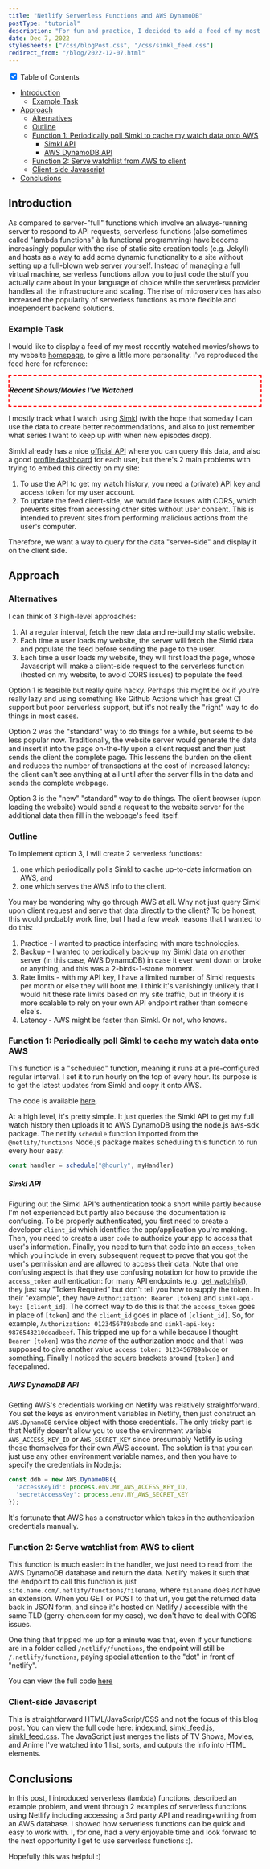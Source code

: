 ```yaml
---
title: "Netlify Serverless Functions and AWS DynamoDB"
postType: "tutorial"
description: "For fun and practice, I decided to add a feed of my most recently watched movies/shows using serverless (\"lambda\") functions."
date: Dec 7, 2022
stylesheets: ["/css/blogPost.css", "/css/simkl_feed.css"]
redirect_from: "/blog/2022-12-07.html"
---
```


<div class="wrap-collapsible">
  <input id="collapsible" class="toggle" type="checkbox" checked> <!-- delete "checked" to default to unchecked -->
  <label for="collapsible" class="lbl-toggle">Table of Contents</label>
  <div class="collapsible-content">
    <div class="content-inner" markdown=1>

- [Introduction](#introduction)
  - [Example Task](#example-task)
- [Approach](#approach)
  - [Alternatives](#alternatives)
  - [Outline](#outline)
  - [Function 1: Periodically poll Simkl to cache my watch data onto AWS](#function-1-periodically-poll-simkl-to-cache-my-watch-data-onto-aws)
      - [Simkl API](#simkl-api)
      - [AWS DynamoDB API](#aws-dynamodb-api)
  - [Function 2: Serve watchlist from AWS to client](#function-2-serve-watchlist-from-aws-to-client)
  - [Client-side Javascript](#client-side-javascript)
- [Conclusions](#conclusions)

</div>
  </div>
</div>

## Introduction
As compared to server-"full" functions which involve an always-running server to respond to API requests, serverless functions (also sometimes called "lambda functions" à la functional programming) have become increasingly popular with the rise of static site creation tools (e.g. Jekyll) and hosts as a way to add some dynamic functionality to a site without setting up a full-blown web server yourself.  Instead of managing a full virtual machine, serverless functions allow you to just code the stuff you actually care about in your language of choice while the serverless provider handles all the infrastructure and scaling.  The rise of microservices has also increased the popularity of serverless functions as more flexible and independent backend solutions.

### Example Task
I would like to display a feed of my most recently watched movies/shows to my website [homepage](/), to give a little more personality.  I've reproduced the feed here for reference:

<div style="border: 2pt red dashed">
  <h5>Recent Shows/Movies I've Watched</h5>
  <div class="simkl_feed hidden_scrollbar" id="simkl_feed">
  </div>
</div>

<script src="/scripts/simkl_feed.js"></script>

I mostly track what I watch using [Simkl](https://simkl.com/) (with the hope that someday I can use the data to create better recommendations, and also to just remember what series I want to keep up with when new episodes drop).

Simkl already has a nice [official API](https://simkl.docs.apiary.io/) where you can query this data, and also a good [profile dashboard](https://simkl.com/5517686/dashboard/) for each user, but there's 2 main problems with trying to embed this directly on my site:
1. To use the API to get my watch history, you need a (private) API key and access token for my user account.
2. To update the feed client-side, we would face issues with CORS, which prevents sites from accessing other sites without user consent.  This is intended to prevent sites from performing malicious actions from the user's computer.

Therefore, we want a way to query for the data "server-side" and display it on the client side.

## Approach

### Alternatives
I can think of 3 high-level approaches:
1. At a regular interval, fetch the new data and re-build my static website.
2. Each time a user loads my website, the server will fetch the Simkl data and populate the feed before sending the page to the user.
3. Each time a user loads my website, they will first load the page, whose Javascript will make a client-side request to the serverless function (hosted on my website, to avoid CORS issues) to populate the feed.

Option 1 is feasible but really quite hacky.  Perhaps this might be ok if you're really lazy and using something like Github Actions which has great CI support but poor serverless support, but it's not really the "right" way to do things in most cases.

Option 2 was the "standard" way to do things for a while, but seems to be less popular now.  Traditionally, the website server would generate the data and insert it into the page on-the-fly upon a client request and then just sends the client the complete page.  This lessens the burden on the client and reduces the number of transactions at the cost of increased latency: the client can't see anything at all until after the server fills in the data and sends the complete webpage.

Option 3 is the "new" "standard" way to do things.  The client browser (upon loading the website) would send a request to the website server for the additional data then fill in the webpage's feed itself.

### Outline
To implement option 3, I will create 2 serverless functions:
1. one which periodically polls Simkl to cache up-to-date information on AWS, and
2. one which serves the AWS info to the client.

You may be wondering why go through AWS at all.  Why not just query Simkl upon client request and serve that data directly to the client?  To be honest, this would probably work fine, but I had a few weak reasons that I wanted to do this:
1. Practice - I wanted to practice interfacing with more technologies.
2. Backup - I wanted to periodically back-up my Simkl data on another server (in this case, AWS DynamoDB) in case it ever went down or broke or anything, and this was a 2-birds-1-stone moment.
3. Rate limits - with my API key, I have a limited number of Simkl requests per month or else they will boot me.  I think it's vanishingly unlikely that I would hit these rate limits based on my site traffic, but in theory it is more scalable to rely on your own API endpoint rather than someone else's.
4. Latency - AWS might be faster than Simkl.  Or not, who knows.

### Function 1: Periodically poll Simkl to cache my watch data onto AWS

This function is a "scheduled" function, meaning it runs at a pre-configured regular interval.  I set it to run hourly on the top of every hour.  Its purpose is to get the latest updates from Simkl and copy it onto AWS.

The code is available [here](https://github.com/gchenfc/gerrysworld2/blob/master/netlify/functions/hourly_simkl/hourly_simkl.ts).

At a high level, it's pretty simple.  It just queries the Simkl API to get my full watch history then uploads it to AWS DynamoDB using the node.js aws-sdk package.  The netlify `schedule` function imported from the `@netlify/functions` Node.js package makes scheduling this function to run every hour easy:
```typescript
const handler = schedule("@hourly", myHandler)
```

##### Simkl API
Figuring out the Simkl API's authentication took a short while partly because I'm not experienced but partly also because the documentation is confusing.  To be properly authenticated, you first need to create a developer `client_id` which identifies the app/application you're making.  Then, you need to create a user `code` to authorize your app to access that user's information.  Finally, you need to turn that code into an `access_token` which you include in every subsequent request to prove that you got the user's permission and are allowed to access their data.  Note that one confusing aspect is that they use confusing notation for how to provide the `access_token` authentication: for many API endpoints (e.g. [get watchlist](https://simkl.docs.apiary.io/#reference/sync/get-all-items/get-all-items-in-the-user's-watchlist)), they just say "Token Required" but don't tell you how to supply the token.  In their "example", they have `Authorization: Bearer [token]` and `simkl-api-key: [client_id]`.  The correct way to do this is that the `access_token` goes in place of `[token]` and the `client_id` goes in place of `[client_id]`.  So, for example, `Authorization: 0123456789abcde` and `simkl-api-key: 9876543210deadbeef`.  This tripped me up for a while because I thought `Bearer [token]` was the _name_ of the authorization mode and that I was supposed to give another value `access_token: 0123456789abcde` or something.  Finally I noticed the square brackets around `[token]` and facepalmed.

##### AWS DynamoDB API
Getting AWS's credentials working on Netlify was relatively straightforward.  You set the keys as environment variables in Netlify, then just construct an `AWS.DynamoDB` service object with those credentials.  The only tricky part is that Netlify doesn't allow you to use the environment variable `AWS_ACCESS_KEY_ID` or `AWS_SECRET_KEY` since presumably Netlify is using those themselves for their own AWS account.  The solution is that you can just use any other environment variable names, and then you have to specify the credentials in Node.js:
```typescript
const ddb = new AWS.DynamoDB({
  'accessKeyId': process.env.MY_AWS_ACCESS_KEY_ID,
  'secretAccessKey': process.env.MY_AWS_SECRET_KEY
});
```
It's fortunate that AWS has a constructor which takes in the authentication credentials manually.

### Function 2: Serve watchlist from AWS to client
This function is much easier: in the handler, we just need to read from the AWS DynamoDB database and return the data.  Netlify makes it such that the endpoint to call this function is just `site.name.com/.netlify/functions/filename`, where `filename` does _not_ have an extension.  When you GET or POST to that url, you get the returned data back in JSON form, and since it's hosted on Netlify / accessible with the same TLD (gerry-chen.com for my case), we don't have to deal with CORS issues.

One thing that tripped me up for a minute was that, even if your functions are in a folder called `/netlify/functions`, the endpoint will still be `/.netlify/functions`, paying special attention to the "dot" in front of "netlify".

You can view the full code [here](https://github.com/gchenfc/gerrysworld2/blob/master/netlify/functions/fetch_simkl/fetch_simkl.ts)

### Client-side Javascript
This is straightforward HTML/JavaScript/CSS and not the focus of this blog post.  You can view the full code here: [index.md](https://github.com/gchenfc/gerrysworld2/blob/master/index.md), [simkl_feed.js](https://github.com/gchenfc/gerrysworld2/blob/master/scripts/simkl_feed.js), [simkl_feed.css](https://github.com/gchenfc/gerrysworld2/blob/master/css/simkl_feed.css).  The JavaScript just merges the lists of TV Shows, Movies, and Anime I've watched into 1 list, sorts, and outputs the info into HTML elements.

## Conclusions
In this post, I introduced serverless (lambda) functions, described an example problem, and went through 2 examples of serverless functions using Netlify including accessing a 3rd party API and reading+writing from an AWS database.  I showed how serverless functions can be quick and easy to work with.  I, for one, had a very enjoyable time and look forward to the next opportunity I get to use serverless functions :).

Hopefully this was helpful :)
